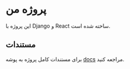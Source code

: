 # پروژه من

این پروژه با Django و React ساخته شده است.

## مستندات

برای مستندات کامل پروژه به پوشه [docs](docs/README.md) مراجعه کنید.
